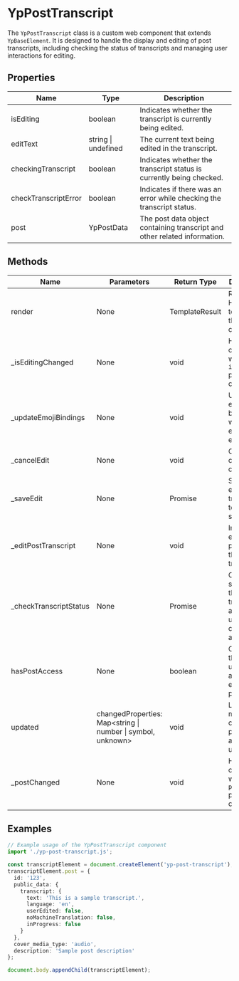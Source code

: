 # YpPostTranscript

The `YpPostTranscript` class is a custom web component that extends `YpBaseElement`. It is designed to handle the display and editing of post transcripts, including checking the status of transcripts and managing user interactions for editing.

## Properties

| Name                | Type      | Description                                                                 |
|---------------------|-----------|-----------------------------------------------------------------------------|
| isEditing           | boolean   | Indicates whether the transcript is currently being edited.                 |
| editText            | string \| undefined | The current text being edited in the transcript.                              |
| checkingTranscript  | boolean   | Indicates whether the transcript status is currently being checked.         |
| checkTranscriptError| boolean   | Indicates if there was an error while checking the transcript status.       |
| post                | YpPostData| The post data object containing transcript and other related information.   |

## Methods

| Name                    | Parameters                                      | Return Type | Description                                                                 |
|-------------------------|-------------------------------------------------|-------------|-----------------------------------------------------------------------------|
| render                  | None                                            | TemplateResult | Renders the HTML template for the component.                                |
| _isEditingChanged       | None                                            | void        | Handles changes when the `isEditing` property changes.                      |
| _updateEmojiBindings    | None                                            | void        | Updates the emoji bindings when editing is enabled.                         |
| _cancelEdit             | None                                            | void        | Cancels the current edit operation.                                         |
| _saveEdit               | None                                            | Promise<void> | Saves the edited transcript text to the server.                             |
| _editPostTranscript     | None                                            | void        | Initiates the editing process for the transcript.                           |
| _checkTranscriptStatus  | None                                            | Promise<void> | Checks the status of the transcript and updates the component accordingly.  |
| hasPostAccess           | None                                            | boolean     | Checks if the current user has access to edit the post.                     |
| updated                 | changedProperties: Map<string \| number \| symbol, unknown> | void        | Lifecycle method called when properties are updated.                        |
| _postChanged            | None                                            | void        | Handles changes when the `post` property changes.                           |

## Examples

```typescript
// Example usage of the YpPostTranscript component
import './yp-post-transcript.js';

const transcriptElement = document.createElement('yp-post-transcript');
transcriptElement.post = {
  id: '123',
  public_data: {
    transcript: {
      text: 'This is a sample transcript.',
      language: 'en',
      userEdited: false,
      noMachineTranslation: false,
      inProgress: false
    }
  },
  cover_media_type: 'audio',
  description: 'Sample post description'
};

document.body.appendChild(transcriptElement);
```